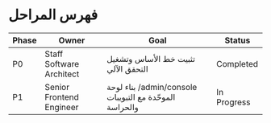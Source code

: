 # فهرس المراحل

| Phase | Owner | Goal | Status |
| ----- | ----- | ---- | ------ |
| P0 | Staff Software Architect | تثبيت خط الأساس وتشغيل التحقق الآلي | Completed |
| P1 | Senior Frontend Engineer | بناء لوحة /admin/console الموحّدة مع التبويبات والحراسة | In Progress |
